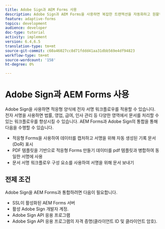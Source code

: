 ```yaml
---
title: Adobe Sign과 AEM Forms 사용
description: Adobe Sign과 AEM Forms을 사용하면 복잡한 트랜잭션을 자동화하고 원활한 디지털 경험의 일부로 합법적인 전자 서명을 포함시킬 수 있습니다.
feature: adaptive-forms
topics: development
audience: developer
doc-type: tutorial
activity: implement
version: 6.4,6.5
translation-type: tm+mt
source-git-commit: c60a46027cc8d71fddd41aa31dbb569e4df94823
workflow-type: tm+mt
source-wordcount: '158'
ht-degree: 0%

---
```


# Adobe Sign과 AEM Forms 사용

Adobe Sign을 사용하면 적응형 양식에 전자 서명 워크플로우를 적용할 수 있습니다. 전자 서명을 사용하면 법률, 영업, 급여, 인사 관리 등 다양한 영역에서 문서를 처리할 수 있는 워크플로우를 향상시킬 수 있습니다.
AEM Forms과 Adobe Sign의 통합을 통해 다음을 수행할 수 있습니다.

* 적응형 Forms을 사용하여 데이터를 캡처하고 서명을 위해 자동 생성된 기록 문서(DoR) 표시
* PDF 템플릿을 기반으로 적응형 Forms 만들기 데이터를 pdf 템플릿과 병합하여 동일한 서명에 사용
* 문서 서명 워크플로우 구성 요소를 사용하여 서명을 위해 문서 보내기

## 전제 조건

Adobe Sign을 AEM Forms과 통합하려면 다음이 필요합니다.

* SSL이 활성화된 AEM Forms 서버
* 활성 Adobe Sign 개발자 계정.
* Adobe Sign API 응용 프로그램
* Adobe Sign API 응용 프로그램의 자격 증명(클라이언트 ID 및 클라이언트 암호).

